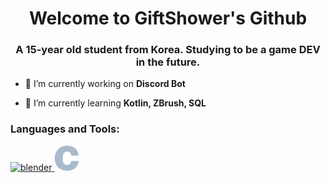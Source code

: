 <h1 align="center">Welcome to GiftShower's Github</h1>
<h3 align="center">A 15-year old student from Korea. Studying to be a game DEV in the future.</h3>

- 🔭 I’m currently working on **Discord Bot**

- 🌱 I’m currently learning **Kotlin, ZBrush, SQL**


<h3 align="left">Languages and Tools:</h3>
<p align="left"> <a href="https://www.blender.org/" target="_blank"> <img src="https://download.blender.org/branding/community/blender_community_badge_white.svg" alt="blender" width="40" height="40"/> </a> <a href="https://www.cprogramming.com/" target="_blank"> <img src="https://raw.githubusercontent.com/devicons/devicon/master/icons/c/c-original.svg" alt="c" width="40" height="40"/> </a> </p>

